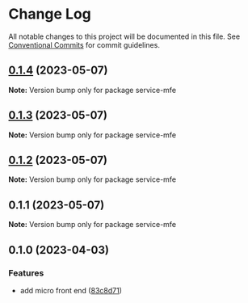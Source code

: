 # Change Log

All notable changes to this project will be documented in this file.
See [Conventional Commits](https://conventionalcommits.org) for commit guidelines.

## [0.1.4](https://github.com/amaralc/peerlab/compare/service-mfe@0.1.3...service-mfe@0.1.4) (2023-05-07)

**Note:** Version bump only for package service-mfe

## [0.1.3](https://github.com/amaralc/peerlab/compare/service-mfe@0.1.2...service-mfe@0.1.3) (2023-05-07)

**Note:** Version bump only for package service-mfe

## [0.1.2](https://github.com/amaralc/peerlab/compare/service-mfe@0.1.1...service-mfe@0.1.2) (2023-05-07)

**Note:** Version bump only for package service-mfe

## 0.1.1 (2023-05-07)

**Note:** Version bump only for package service-mfe

## 0.1.0 (2023-04-03)

### Features

- add micro front end ([83c8d71](https://github.com/amaralc/micro-applications-template/commit/83c8d7139aa5074a7c88a302f300ca49305e1360))
